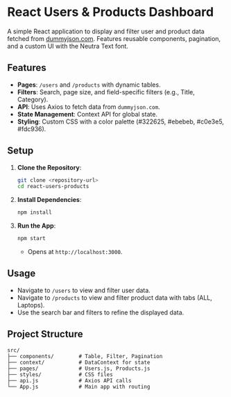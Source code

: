 # **React Users & Products Dashboard**

A simple React application to display and filter user and product data fetched from [dummyjson.com](https://dummyjson.com/). Features reusable components, pagination, and a custom UI with the Neutra Text font.

## **Features**
- **Pages**: `/users` and `/products` with dynamic tables.
- **Filters**: Search, page size, and field-specific filters (e.g., Title, Category).
- **API**: Uses Axios to fetch data from `dummyjson.com`.
- **State Management**: Context API for global state.
- **Styling**: Custom CSS with a color palette (#322625, #ebebeb, #c0e3e5, #fdc936).

## **Setup**
1. **Clone the Repository**:
   ```bash
   git clone <repository-url>
   cd react-users-products
   ```

2. **Install Dependencies**:
   ```bash
   npm install
   ```

3. **Run the App**:
   ```bash
   npm start
   ```
   - Opens at `http://localhost:3000`.

## **Usage**
- Navigate to `/users` to view and filter user data.
- Navigate to `/products` to view and filter product data with tabs (ALL, Laptops).
- Use the search bar and filters to refine the displayed data.

## **Project Structure**
```
src/
├── components/        # Table, Filter, Pagination
├── context/           # DataContext for state
├── pages/             # Users.js, Products.js
├── styles/            # CSS files
├── api.js             # Axios API calls
└── App.js             # Main app with routing
```